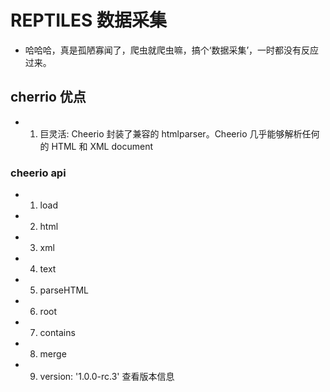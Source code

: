 # REPTILES 数据采集

- 哈哈哈，真是孤陋寡闻了，爬虫就爬虫嘛，搞个‘数据采集’，一时都没有反应过来。

## cherrio 优点

- 1. 巨灵活: Cheerio 封装了兼容的 htmlparser。Cheerio 几乎能够解析任何的 HTML 和 XML document

### cheerio api

- 1. load
- 2. html
- 3. xml
- 4. text
- 5. parseHTML
- 6. root
- 7. contains
- 8. merge
- 9. version: '1.0.0-rc.3' 查看版本信息

